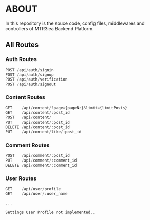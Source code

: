 # ABOUT

In this repository is the souce code, config files, middlewares and controllers of MTR3lea Backend Platform. 

## All Routes

### Auth Routes
```javascript
POST /api/auth/signin
POST /api/auth/signup
POST /api/auth/verification
POST /api/auth/signout
```

### Content Routes
```javascript
GET    /api/content/?page={pageNr}&limit={limitPosts}
GET    /api/content/:post_id
POST   /api/content/
PUT    /api/content/:post_id
DELETE /api/content/:post_id
PUT    /api/content/like/:post_id
```

### Comment Routes
```javascript
POST   /api/comment/:post_id 
PUT    /api/comment/:comment_id
DELETE /api/comment/:comment_id
```

### User Routes
```javascript
GET    /api/user/profile
GET    /api/user/:user_name

...

Settings User Profile not implemented..
```
